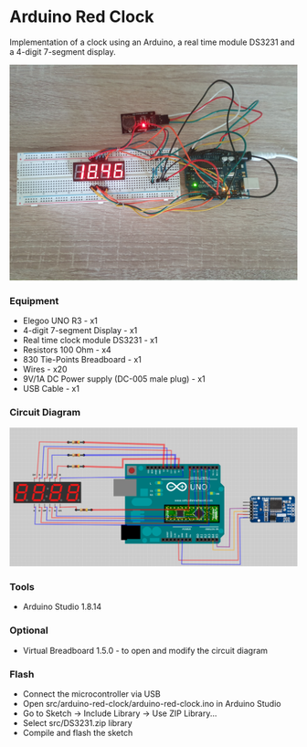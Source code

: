 # Arduino Red Clock

Implementation of a clock using an Arduino, a real time module DS3231 and a 4-digit 7-segment display.

![Image](image.jpg)

### Equipment
* Elegoo UNO R3 - x1
* 4-digit 7-segment Display - x1
* Real time clock module DS3231 - x1
* Resistors 100 Ohm - x4
* 830 Tie-Points Breadboard - x1
* Wires - x20
* 9V/1A DC Power supply (DC-005 male plug) - x1
* USB Cable - x1

### Circuit Diagram
![Circuit Diagram](diagram/arduino-red-clock.png)

### Tools
* Arduino Studio 1.8.14

### Optional
* Virtual Breadboard 1.5.0 - to open and modify the circuit diagram

### Flash
* Connect the microcontroller via USB
* Open src/arduino-red-clock/arduino-red-clock.ino in Arduino Studio
* Go to Sketch -> Include Library -> Use ZIP Library...
* Select src/DS3231.zip library
* Compile and flash the sketch
